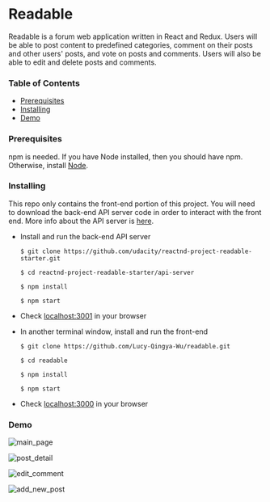 # Readable

Readable is a forum web application written in React and Redux. Users will be able to post content to predefined categories, comment on their posts and other users' posts, and vote on posts and comments. Users will also be able to edit and delete posts and comments.

### Table of Contents
* [Prerequisites](#prerequisites)
* [Installing](#installing)
* [Demo](#demo)

### Prerequisites

npm is needed. If you have Node installed, then you should have npm. Otherwise, install [Node](https://nodejs.org/en/).

### Installing

This repo only contains the front-end portion of this project. You will need to download the back-end API server code in order to interact with the front end. More info about the API server is [here](https://github.com/udacity/reactnd-project-readable-starter/blob/master/README.md).


* Install and run the back-end API server

	```
	$ git clone https://github.com/udacity/reactnd-project-readable-starter.git

	$ cd reactnd-project-readable-starter/api-server

	$ npm install

	$ npm start

	```
* Check [localhost:3001](http://localhost:3001/) in your browser

* In another terminal window, install and run the front-end

	```
	$ git clone https://github.com/Lucy-Qingya-Wu/readable.git

	$ cd readable

	$ npm install

	$ npm start
	```

* Check [localhost:3000](http://localhost:3000/) in your browser

### Demo

![main_page](https://user-images.githubusercontent.com/12717064/35478281-fa17d0a2-03a6-11e8-8560-061f42c2a3af.png)

![post_detail](https://user-images.githubusercontent.com/12717064/35478291-16aad96c-03a7-11e8-91d6-c88c76edd1a9.png)

![edit_comment](https://user-images.githubusercontent.com/12717064/35478331-0f38eb1e-03a8-11e8-99fc-8b679d7371d0.png)

![add_new_post](https://user-images.githubusercontent.com/12717064/35478300-34d8ca0c-03a7-11e8-8da2-41495d6f56a8.png)









